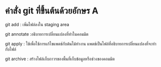 # คำสั่ง git ที่ขึ้นต้นด้วยอักษร A
git add : เพิ่มไฟล์ลงใน staging area



git annotate :อธิบายการเปลี่ยนแปลงที่ทำในคอมมิต

git apply : ใช้เพื่อใช้การแก้ไขแพตช์กับต้นไม้ทำงาน แพตช์เป็นไฟล์ที่อธิบายการเปลี่ยนแปลงที่จะทำกับไฟล์

git archive : สร้างไฟล์เก็บถาวรของพื้นที่เก็บข้อมูลหรือช่วงของคอมมิต

